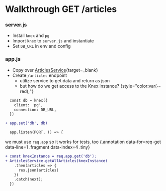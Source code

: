 # Walkthrough GET /articles

<div class="row">
<div class="cell-3">

### server.js

<div class="smallest">

* Install `knex` and `pg` 
* Import `knex` to `server.js` and instantiate
* Set `DB_URL` in env and config

</div>

<div class="fragment" data-index="1">

### app.js

<div class="smallest">

* Copy over [ArticlesService](https://gist.github.com/tomatau/f79c7f4ef53c5ec5e86656d4b43dcbc9){target=_blank}
* Create `/articles` endpoint
  * utilize service to get data and return as json
  * but how do we get access to the Knex instance? {style="color:var(--red);"}

</div>

</div> <!-- end fragment 1 -->

</div>
<div class="cell-3">

```diff {.fragment data-index=2}
  const db = knex({
    client: 'pg',
    connection: DB_URL,
  })

+ app.set('db', db)

  app.listen(PORT, () => {
```

we must use `req.app` so it works for tests, too {.annotation data-for=req-get data-line=1 .fragment data-index=4 .tiny}

```diff {.fragment data-index=3 #req-get}
+ const knexInstance = req.app.get('db');
+ ArticlesService.getAllArticles(knexInstance)
    .then(articles => {
      res.json(articles)
    })
    .catch(next);
  })
```

</div>
</div>

<!--
<div class="cell-3">

<div class="fragment" data-index="1">

* Write endpoint test

<div class="smaller" style="padding-left:25px;">

  * Create test database
  * Run migrations on test db (run with `TEST_DB_URL` env)
  * Setup `before` and `after`s
    * **before**: setup `db` knex instance {.smaller}
    * **before**: truncate table {.smaller}
    * **afterEach**: truncate table {.smaller}
    * **after**: disconnect from db {.smaller}
  * Create context with dummy data
  * Set `process.env.TZ` to `'UTC'` in test setup

</div>
</div>

<div class="fragment" data-index="2">

* Make test pass
  * Add DB_URL to config {.smaller}
  * Instantiate db, place it on `app` with `set()` {.smaller}
  * Write route {.smaller}

</div>

* Refactor to fixtures {.fragment data-index=3}
* Do it again with `GET /articles/:articleId`! {.fragment data-index=4}

</div>
-->

